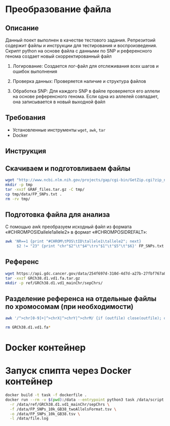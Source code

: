 # Преобразование файла 

## Описание
Данный поект выполнен в качестве тестового задания. Репрезитоий содержит файлы и инструкции для тестирования и воспроизведения. Скрипт python на основе файла с данными по SNP и референсного генома создает новый скорректированный файл

1. Логирование: Создается лог-файл для отслеживания всех шагов и ошибок выполнения

2. Проверка данных: Проверяется наличие и структура файлов

3. Обработка SNP: Для каждого SNP в файле проверяется его аллели на основе референсного генома. Если одна из аллелей совпадает, она записывается в новый выходной файл

## Требования
- Установленные инструменты `wget`, `awk`, `tar`
- Docker

## Инструкция

## Скачиваем и подготовливаем файлы
```bash
wget "http://www.ncbi.nlm.nih.gov/projects/gap/cgi-bin/GetZip.cgi?zip_name=GRAF_files.zip" -O GRAF_files.tar.gz
mkdir -p tmp
tar -xvzf GRAF_files.tar.gz -C tmp/
cp tmp/data/FP_SNPs.txt .
rm -rv tmp/
```
## Подготовка файла для анализа
С помощью awk преобразуем исходный файл из формата
«#CHROM<TAB>POS<TAB>ID<TAB>allele1<TAB>allele2» в формат
«#CHROM<TAB>POS<TAB>ID<TAB>REF<TAB>ALT»:
```bash
awk 'NR==1 {print "#CHROM\tPOS\tID\tallele1\tallele2"; next}  
     $2 != "23" {print "chr"$2"\t"$4"\trs"$1"\t"$5"\t"$6}' FP_SNPs.txt > FP_SNPs_10k_GB38_twoAllelsFormat.tsv
```
## Референс
```bash
wget https://api.gdc.cancer.gov/data/254f697d-310d-4d7d-a27b-27fbf767a834 -O GRCh38.d1.vd1.fa.tar.gz
tar -xvzf GRCh38.d1.vd1.fa.tar.gz
mkdir -p ref/GRCh38.d1.vd1_mainChr/sepChrs/
```
## Разделение референса на отдельные файлы по хромосомам (при необходимости)
```bash
awk '/^>chr[0-9]+|^>chrX|^>chrY|^>chrM/ {if (outfile) close(outfile); outfile="ref/GRCh38.d1.vd1_mainChr/sepChrs/" substr($1,2) ".fa"} {print > outfile}' GRCh38.d1.vd1.fa 
```
```bash
rm GRCh38.d1.vd1.fa*
```
# Docker контейнер

# Запуск спипта через Docker контейнер
```bash
docker build -t task -f dockerfile .
docker run --rm -v $(pwd):/data --entrypoint python3 task /data/script.py \
  -r /data/ref/GRCh38.d1.vd1_mainChr/sepChrs \
  -f /data/FP_SNPs_10k_GB38_twoAllelsFormat.tsv \
  -o /data/FP_SNPs_10k_GB38.tsv \
  -l /data/file.log
```

